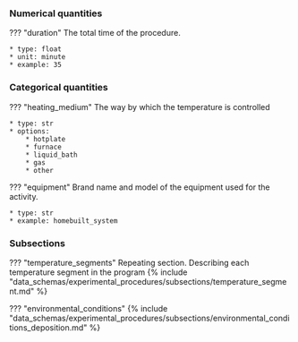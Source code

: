 ### Numerical quantities
??? "duration"
    The total time of the procedure. 

    * type: float
    * unit: minute
    * example: 35

### Categorical quantities
??? "heating_medium"
    The way by which the temperature is controlled

    * type: str
    * options:
        * hotplate
        * furnace
        * liquid_bath
        * gas
        * other

??? "equipment"
    Brand name and model of the equipment used for the activity.

    * type: str
    * example: homebuilt_system        

### Subsections
??? "temperature_segments"
    Repeating section. Describing each temperature segment in the program
    {% include "data_schemas/experimental_procedures/subsections/temperature_segment.md" %} 

??? "environmental_conditions"
    {% include "data_schemas/experimental_procedures/subsections/environmental_conditions_deposition.md" %}       